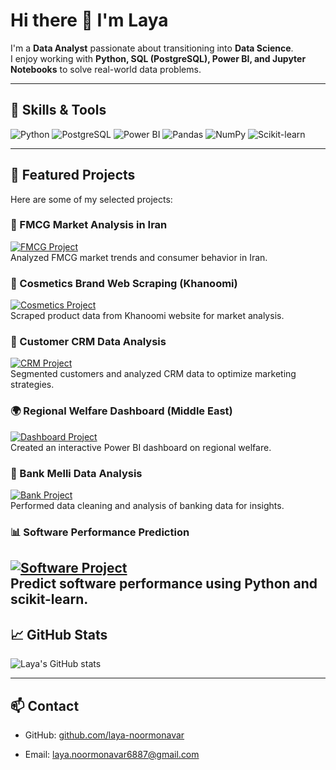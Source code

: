 # Hi there 👋 I'm Laya

I'm a **Data Analyst** passionate about transitioning into **Data Science**.  
I enjoy working with **Python, SQL (PostgreSQL), Power BI, and Jupyter Notebooks** to solve real-world data problems.  

---

## 🔹 Skills & Tools
![Python](https://img.shields.io/badge/Python-3776AB?style=flat&logo=python&logoColor=white)
![PostgreSQL](https://img.shields.io/badge/PostgreSQL-316192?style=flat&logo=postgresql&logoColor=white)
![Power BI](https://img.shields.io/badge/Power%20BI-F2C811?style=flat&logo=power-bi&logoColor=white)
![Pandas](https://img.shields.io/badge/Pandas-150458?style=flat&logo=pandas&logoColor=white)
![NumPy](https://img.shields.io/badge/NumPy-013243?style=flat&logo=numpy&logoColor=white)
![Scikit-learn](https://img.shields.io/badge/Scikit--learn-F7931E?style=flat&logo=scikit-learn&logoColor=white)

---

## 🔹 Featured Projects
Here are some of my selected projects:

 ### 🛒 FMCG Market Analysis in Iran
[![FMCG Project](./fmcg-market-analysis/preview.gif)](./fmcg-market-analysis)  
Analyzed FMCG market trends and consumer behavior in Iran. 

### 💄 Cosmetics Brand Web Scraping (Khanoomi)
[![Cosmetics Project](./cosmetics-scraping-khanoomi/preview.gif)](./cosmetics-scraping-khanoomi)  
Scraped product data from Khanoomi website for market analysis.  

 ### 👥 Customer CRM Data Analysis
[![CRM Project](./customer-crm-data-analysis/preview.gif)](./customer-crm-data-analysis)  
Segmented customers and analyzed CRM data to optimize marketing strategies.

### 🌍 Regional Welfare Dashboard (Middle East)
[![Dashboard Project](./regional-welfare-dashboard/preview.gif)](./regional-welfare-dashboard)  
Created an interactive Power BI dashboard on regional welfare.  

### 🏦 Bank Melli Data Analysis
[![Bank Project](./bank-melli-data-analysis/preview.gif)](./bank-melli-data-analysis)  
Performed data cleaning and analysis of banking data for insights.  

### 📊 Software Performance Prediction
[![Software Project](./software-performance-regression/preview.gif)](./software-performance-regression)  
Predict software performance using Python and scikit-learn. 
---

## 📈 GitHub Stats
![Laya's GitHub stats](https://github-readme-stats.vercel.app/api?username=laya-noormonavar&show_icons=true&theme=radical)

---

## 📫 Contact
- GitHub: [github.com/laya-noormonavar](https://github.com/lenia-data)  

- Email: laya.noormonavar6887@gmail.com

